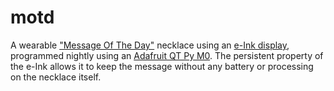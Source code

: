 # motd

A wearable ["Message Of The Day"](<https://en.wikipedia.org/wiki/Motd_(Unix)>) necklace using an [e-Ink display](https://www.adafruit.com/product/4196), programmed nightly using an [Adafruit QT Py M0](https://www.adafruit.com/product/4600). The persistent property of the e-Ink allows it to keep the message without any battery or processing on the necklace itself.
